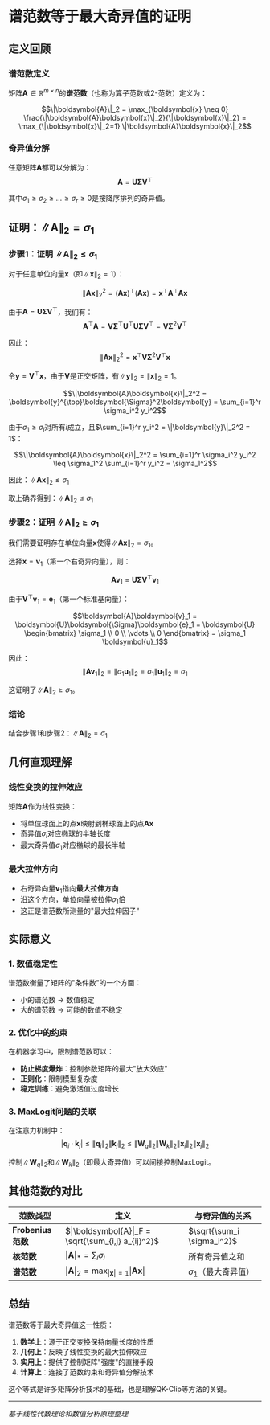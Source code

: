 # 谱范数等于最大奇异值的证明

## 定义回顾

### 谱范数定义
矩阵$\boldsymbol{A} \in \mathbb{R}^{m \times n}$的**谱范数**（也称为算子范数或2-范数）定义为：

$$\|\boldsymbol{A}\|_2 = \max_{\boldsymbol{x} \neq 0} \frac{\|\boldsymbol{A}\boldsymbol{x}\|_2}{\|\boldsymbol{x}\|_2} = \max_{\|\boldsymbol{x}\|_2=1} \|\boldsymbol{A}\boldsymbol{x}\|_2$$

### 奇异值分解
任意矩阵$\boldsymbol{A}$都可以分解为：
$$\boldsymbol{A} = \boldsymbol{U}\boldsymbol{\Sigma}\boldsymbol{V}^{\top}$$

其中$\sigma_1 \geq \sigma_2 \geq \ldots \geq \sigma_r \geq 0$是按降序排列的奇异值。

## 证明：$\|\boldsymbol{A}\|_2 = \sigma_1$

### 步骤1：证明 $\|\boldsymbol{A}\|_2 \leq \sigma_1$

对于任意单位向量$\boldsymbol{x}$（即$\|\boldsymbol{x}\|_2 = 1$）：

$$\|\boldsymbol{A}\boldsymbol{x}\|_2^2 = (\boldsymbol{A}\boldsymbol{x})^{\top}(\boldsymbol{A}\boldsymbol{x}) = \boldsymbol{x}^{\top}\boldsymbol{A}^{\top}\boldsymbol{A}\boldsymbol{x}$$

由于$\boldsymbol{A} = \boldsymbol{U}\boldsymbol{\Sigma}\boldsymbol{V}^{\top}$，我们有：
$$\boldsymbol{A}^{\top}\boldsymbol{A} = \boldsymbol{V}\boldsymbol{\Sigma}^{\top}\boldsymbol{U}^{\top}\boldsymbol{U}\boldsymbol{\Sigma}\boldsymbol{V}^{\top} = \boldsymbol{V}\boldsymbol{\Sigma}^2\boldsymbol{V}^{\top}$$

因此：
$$\|\boldsymbol{A}\boldsymbol{x}\|_2^2 = \boldsymbol{x}^{\top}\boldsymbol{V}\boldsymbol{\Sigma}^2\boldsymbol{V}^{\top}\boldsymbol{x}$$

令$\boldsymbol{y} = \boldsymbol{V}^{\top}\boldsymbol{x}$，由于$\boldsymbol{V}$是正交矩阵，有$\|\boldsymbol{y}\|_2 = \|\boldsymbol{x}\|_2 = 1$。

$$\|\boldsymbol{A}\boldsymbol{x}\|_2^2 = \boldsymbol{y}^{\top}\boldsymbol{\Sigma}^2\boldsymbol{y} = \sum_{i=1}^r \sigma_i^2 y_i^2$$

由于$\sigma_1 \geq \sigma_i$对所有$i$成立，且$\sum_{i=1}^r y_i^2 = \|\boldsymbol{y}\|_2^2 = 1$：

$$\|\boldsymbol{A}\boldsymbol{x}\|_2^2 = \sum_{i=1}^r \sigma_i^2 y_i^2 \leq \sigma_1^2 \sum_{i=1}^r y_i^2 = \sigma_1^2$$

因此：$\|\boldsymbol{A}\boldsymbol{x}\|_2 \leq \sigma_1$

取上确界得到：$\|\boldsymbol{A}\|_2 \leq \sigma_1$

### 步骤2：证明 $\|\boldsymbol{A}\|_2 \geq \sigma_1$

我们需要证明存在单位向量$\boldsymbol{x}$使得$\|\boldsymbol{A}\boldsymbol{x}\|_2 = \sigma_1$。

选择$\boldsymbol{x} = \boldsymbol{v}_1$（第一个右奇异向量），则：

$$\boldsymbol{A}\boldsymbol{v}_1 = \boldsymbol{U}\boldsymbol{\Sigma}\boldsymbol{V}^{\top}\boldsymbol{v}_1$$

由于$\boldsymbol{V}^{\top}\boldsymbol{v}_1 = \boldsymbol{e}_1$（第一个标准基向量）：

$$\boldsymbol{A}\boldsymbol{v}_1 = \boldsymbol{U}\boldsymbol{\Sigma}\boldsymbol{e}_1 = \boldsymbol{U} \begin{bmatrix} \sigma_1 \\ 0 \\ \vdots \\ 0 \end{bmatrix} = \sigma_1 \boldsymbol{u}_1$$

因此：
$$\|\boldsymbol{A}\boldsymbol{v}_1\|_2 = \|\sigma_1 \boldsymbol{u}_1\|_2 = \sigma_1 \|\boldsymbol{u}_1\|_2 = \sigma_1$$

这证明了$\|\boldsymbol{A}\|_2 \geq \sigma_1$。

### 结论
结合步骤1和步骤2：$\|\boldsymbol{A}\|_2 = \sigma_1$

## 几何直观理解

### 线性变换的拉伸效应
矩阵$\boldsymbol{A}$作为线性变换：
- 将单位球面上的点$\boldsymbol{x}$映射到椭球面上的点$\boldsymbol{A}\boldsymbol{x}$
- 奇异值$\sigma_i$对应椭球的半轴长度
- 最大奇异值$\sigma_1$对应椭球的最长半轴

### 最大拉伸方向
- 右奇异向量$\boldsymbol{v}_1$指向**最大拉伸方向**
- 沿这个方向，单位向量被拉伸$\sigma_1$倍
- 这正是谱范数所测量的"最大拉伸因子"

## 实际意义

### 1. 数值稳定性
谱范数衡量了矩阵的"条件数"的一个方面：
- 小的谱范数 → 数值稳定
- 大的谱范数 → 可能的数值不稳定

### 2. 优化中的约束
在机器学习中，限制谱范数可以：
- **防止梯度爆炸**：控制参数矩阵的最大"放大效应"
- **正则化**：限制模型复杂度
- **稳定训练**：避免激活值过度增长

### 3. MaxLogit问题的关联
在注意力机制中：
$$|\boldsymbol{q}_i \cdot \boldsymbol{k}_j| \leq \|\boldsymbol{q}_i\|_2 \|\boldsymbol{k}_j\|_2 \leq \|\boldsymbol{W}_q\|_2 \|\boldsymbol{W}_k\|_2 \|\boldsymbol{x}_i\|_2 \|\boldsymbol{x}_j\|_2$$

控制$\|\boldsymbol{W}_q\|_2$和$\|\boldsymbol{W}_k\|_2$（即最大奇异值）可以间接控制MaxLogit。

## 其他范数的对比

| 范数类型 | 定义 | 与奇异值的关系 |
|----------|------|----------------|
| **Frobenius范数** | $\|\boldsymbol{A}\|_F = \sqrt{\sum_{i,j} a_{ij}^2}$ | $\sqrt{\sum_i \sigma_i^2}$ |
| **核范数** | $\|\boldsymbol{A}\|_* = \sum_i \sigma_i$ | 所有奇异值之和 |
| **谱范数** | $\|\boldsymbol{A}\|_2 = \max_{\|\boldsymbol{x}\|=1} \|\boldsymbol{A}\boldsymbol{x}\|$ | $\sigma_1$（最大奇异值） |

## 总结

谱范数等于最大奇异值这一性质：

1. **数学上**：源于正交变换保持向量长度的性质
2. **几何上**：反映了线性变换的最大拉伸效应
3. **实用上**：提供了控制矩阵"强度"的直接手段
4. **计算上**：连接了范数约束和奇异值分解技术

这个等式是许多矩阵分析技术的基础，也是理解QK-Clip等方法的关键。

---
*基于线性代数理论和数值分析原理整理*